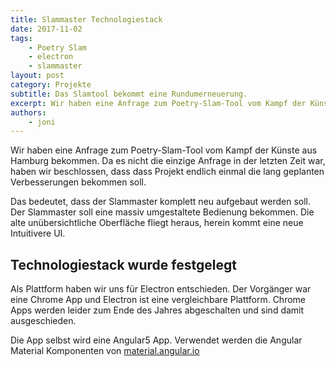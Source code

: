 ```yaml
---
title: Slammaster Technologiestack
date: 2017-11-02
tags: 
    - Poetry Slam
    - electron
    - slammaster
layout: post
category: Projekte
subtitle: Das Slamtool bekommt eine Rundumerneuerung.
excerpt: Wir haben eine Anfrage zum Poetry-Slam-Tool vom Kampf der Künste aus Hamburg bekommen. Da es nicht die einzige Anfrage in der letzten Zeit war, haben wir beschlossen, dass dass Projekt endlich einmal die lang geplanten Verbesserungen bekommen soll. Das bedeutet, dass der Slammaster komplett neu aufgebaut werden soll. Wir wollen ihn als Electron App auf alle gängigen Plattformen bringen. Desweiteren soll er eine massiv umgestaltete Bedienung bekommen. Die alte unübersichtliche Oberfläche fliegt heraus, herein kommt eine neue Intuitivere UI.
authors: 
    - joni
---
```



Wir haben eine Anfrage zum Poetry-Slam-Tool vom Kampf der Künste aus Hamburg bekommen.
Da es nicht die einzige Anfrage in der letzten Zeit war, haben wir beschlossen, 
dass dass Projekt endlich einmal die lang geplanten Verbesserungen bekommen soll.

Das bedeutet, dass der Slammaster komplett neu aufgebaut werden soll. Der Slammaster soll eine massiv umgestaltete Bedienung bekommen. 
Die alte unübersichtliche Oberfläche fliegt heraus, herein kommt eine neue Intuitivere UI. 

## Technologiestack wurde festgelegt

Als Plattform haben wir uns für Electron entschieden. Der Vorgänger war eine Chrome App und Electron ist eine vergleichbare Plattform.
Chrome Apps werden leider zum Ende des Jahres abgeschalten und sind damit ausgeschieden.

Die App selbst wird eine Angular5 App. Verwendet werden die Angular Material Komponenten von [material.angular.io](https://material.angular.io)